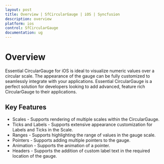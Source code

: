 ```yaml
---
layout: post
title: Overview | SfCircularGauge | iOS | Syncfusion
description: overview
platform: ios
control: SfCircularGauge
documentation: ug
---
```


# Overview

Essential CircularGauge for iOS is ideal to visualize numeric values over a circular scale. The appearance of the gauge can be fully 
customized to seamlessly integrate with your applications. Essential CircularGauge is a perfect solution for developers looking to add 
advanced, feature rich CircularGauge to their applications.

## Key Features

* Scales - Supports rendering of multiple scales within the CircularGauge.
* Ticks and Labels - Supports extensive appearance customization for Labels and Ticks in the Scale.
* Ranges - Supports highlighting the range of values in the gauge scale.
* Pointers - Supports adding multiple pointers to the gauge.
* Animation - Supports the animation of a pointer.
* Headers - Supports the addition of custom label text in the required location of the gauge.
